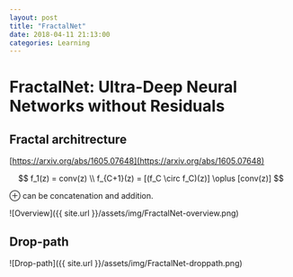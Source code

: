 ```yaml
---
layout: post
title: "FractalNet"
date: 2018-04-11 21:13:00
categories: Learning
---
```


# FractalNet: Ultra-Deep Neural Networks without Residuals

## Fractal architrecture

[https://arxiv.org/abs/1605.07648](https://arxiv.org/abs/1605.07648)

$$
f_1(z) = conv(z) \\
f_{C+1}(z) = [(f_C \circ f_C)(z)] \oplus [conv(z)]
$$

$\oplus$ can be concatenation and addition.

![Overview]({{ site.url }}/assets/img/FractalNet-overview.png)

## Drop-path

![Drop-path]({{ site.url }}/assets/img/FractalNet-droppath.png)
